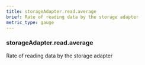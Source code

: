 ```yaml
---
title: storageAdapter.read.average
brief: Rate of reading data by the storage adapter
metric_type: gauge
---
```

### storageAdapter.read.average

Rate of reading data by the storage adapter